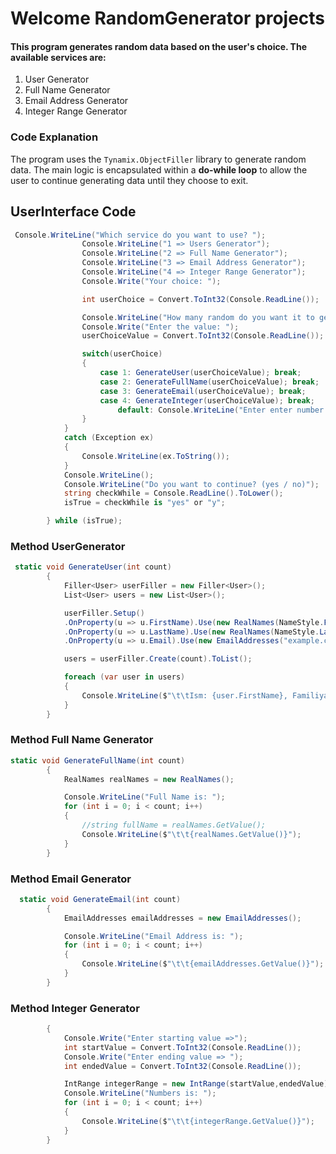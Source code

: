 # Welcome RandomGenerator projects

#### This program generates random data based on the user's choice. The available services are:

1. User Generator
2. Full Name Generator
3. Email Address Generator
4. Integer Range Generator

### Code Explanation
The program uses the ```Tynamix.ObjectFiller``` library to generate random data. The main logic is encapsulated within a **do-while loop** to allow the user to continue generating data until they choose to exit.

## UserInterface Code

```cs
 Console.WriteLine("Which service do you want to use? ");
                Console.WriteLine("1 => Users Generator");
                Console.WriteLine("2 => Full Name Generator");
                Console.WriteLine("3 => Email Address Generator");
                Console.WriteLine("4 => Integer Range Generator");
                Console.Write("Your choice: ");

                int userChoice = Convert.ToInt32(Console.ReadLine());

                Console.WriteLine("How many random do you want it to generate?");
                Console.Write("Enter the value: ");
                userChoiceValue = Convert.ToInt32(Console.ReadLine());

                switch(userChoice)
                {
                    case 1: GenerateUser(userChoiceValue); break;
                    case 2: GenerateFullName(userChoiceValue); break;
                    case 3: GenerateEmail(userChoiceValue); break;
                    case 4: GenerateInteger(userChoiceValue); break;
                        default: Console.WriteLine("Enter enter number between 1 and 4");break;
                }
            }
            catch (Exception ex)
            {
                Console.WriteLine(ex.ToString());
            }
            Console.WriteLine();
            Console.WriteLine("Do you want to continue? (yes / no)");
            string checkWhile = Console.ReadLine().ToLower();
            isTrue = checkWhile is "yes" or "y";

        } while (isTrue);
```

### Method UserGenerator
```cs
 static void GenerateUser(int count)
        {
            Filler<User> userFiller = new Filler<User>();
            List<User> users = new List<User>();

            userFiller.Setup()
            .OnProperty(u => u.FirstName).Use(new RealNames(NameStyle.FirstName))
            .OnProperty(u => u.LastName).Use(new RealNames(NameStyle.LastName))
            .OnProperty(u => u.Email).Use(new EmailAddresses("example.com"));

            users = userFiller.Create(count).ToList();

            foreach (var user in users)
            {
                Console.WriteLine($"\t\tIsm: {user.FirstName}, Familiya: {user.LastName}, Email: {user.Email}");
            }
        }
```

### Method Full Name Generator
```cs
static void GenerateFullName(int count)
        {
            RealNames realNames = new RealNames();

            Console.WriteLine("Full Name is: ");
            for (int i = 0; i < count; i++)
            {
                //string fullName = realNames.GetValue();
                Console.WriteLine($"\t\t{realNames.GetValue()}");
            }
        }
```

### Method Email Generator
```cs
  static void GenerateEmail(int count)
        {
            EmailAddresses emailAddresses = new EmailAddresses();

            Console.WriteLine("Email Address is: ");
            for (int i = 0; i < count; i++)
            {
                Console.WriteLine($"\t\t{emailAddresses.GetValue()}");
            }
        }
```

### Method Integer Generator
```cs static void GenerateInteger(int count)
        {
            Console.Write("Enter starting value =>");
            int startValue = Convert.ToInt32(Console.ReadLine());
            Console.Write("Enter ending value => ");
            int endedValue = Convert.ToInt32(Console.ReadLine());

            IntRange integerRange = new IntRange(startValue,endedValue);
            Console.WriteLine("Numbers is: ");
            for (int i = 0; i < count; i++)
            {
                Console.WriteLine($"\t\t{integerRange.GetValue()}");
            }
        }
```

